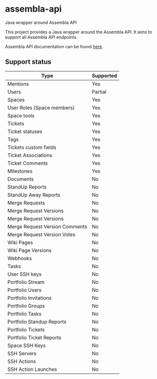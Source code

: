 # assembla-api

Java wrapper around Assembla API

This project provides a Java wrapper around the Assembla API. It aims to support
all Assembla API endpoints. 

Assembla API documentation can be found [here](https://api-doc.assembla.com/content/api_reference.html).

## Support status

| Type                           | Supported |
|--------------------------------|-----------|
| Mentions                       | Yes       |
| Users                          | Partial   |
| Spaces                         | Yes       |
| User Roles (Space members)     | Yes       |
| Space tools                    | Yes       | 
| Tickets                        | Yes       |
| Ticket statuses                | Yes       |
| Tags                           | Yes       |
| Tickets custom fields          | Yes       |
| Ticket Associations            | Yes       |
| Ticket Comments                | Yes       |
| Milestones                     | Yes       |
| Documents                      | No        |
| StandUp Reports                | No        |
| StandUp Away Reports           | No        |
| Merge Requests                 | No        |
| Merge Request Versions         | No        |
| Merge Request Versions         | No        |
| Merge Request Version Comments | No        |
| Merge Request Version Votes    | No        |
| Wiki Pages                     | No        |
| Wiki Page Versions             | No        |
| Webhooks                       | No        |
| Tasks                          | No        |
| User SSH keys                  | No        |
| Portfolio Stream               | No        |
| Portfolio Users                | No        |
| Portfolio Invitations          | No        |
| Portfolio Groups               | No        |
| Portfolio Tasks                | No        |
| Portfolio Standup Reports      | No        |
| Portfolio Tickets              | No        |
| Portfolio Ticket Reports       | No        |
| Space SSH Keys                 | No        |
| SSH Servers                    | No        |
| SSH Actions                    | No        |
| SSH Action Launches            | No        |


